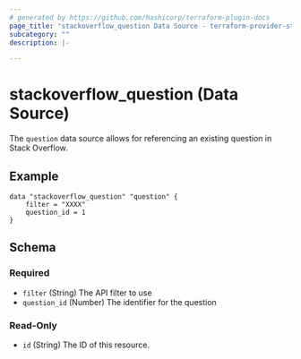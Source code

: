 ```yaml
---
# generated by https://github.com/hashicorp/terraform-plugin-docs
page_title: "stackoverflow_question Data Source - terraform-provider-stackoverflow"
subcategory: ""
description: |-

---
```


# stackoverflow_question (Data Source)

The `question` data source allows for referencing an existing question in Stack Overflow.

## Example

```
data "stackoverflow_question" "question" {
    filter = "XXXX"
    question_id = 1
}
```

<!-- schema generated by tfplugindocs -->
## Schema

### Required

- `filter` (String) The API filter to use
- `question_id` (Number) The identifier for the question

### Read-Only

- `id` (String) The ID of this resource.



